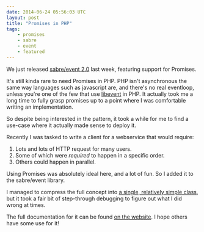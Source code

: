 ```yaml
---
date: 2014-06-24 05:56:03 UTC
layout: post
title: "Promises in PHP"
tags:
    - promises
    - sabre
    - event
    - featured
---
```


We just released [sabre/event 2.0][1] last week, featuring support for
Promises.

It's still kinda rare to need Promises in PHP. PHP isn't asynchronous the same
way languages such as javascript are, and there's no real eventloop, unless
you're one of the few that use [libevent][2] in PHP. It actually took me a long
time to fully grasp promises up to a point where I was comfortable writing an
implementation.

So despite being interested in the pattern, it took a while for me to find a
use-case where it actually made sense to deploy it.

Recently I was tasked to write a client for a webservice that would require:

1. Lots and lots of HTTP request for many users.
2. Some of which were _required_ to happen in a specific order.
3. Others could happen in parallel.

Using Promises was absolutely ideal here, and a lot of fun. So I added it
to the sabre/event library.

I managed to compress the full concept into [a single, relatively simple
class][4],
but it took a fair bit of step-through debugging to figure out what I did
wrong at times.

The full documentation for it can be found [on the website][3]. I hope others
have some use for it!

[1]: http://sabre.io/event/
[2]: http://www.php.net/manual/en/book.libevent.php
[3]: http://sabre.io/event/promise/
[4]: https://github.com/fruux/sabre-event/blob/master/lib/Promise.php
